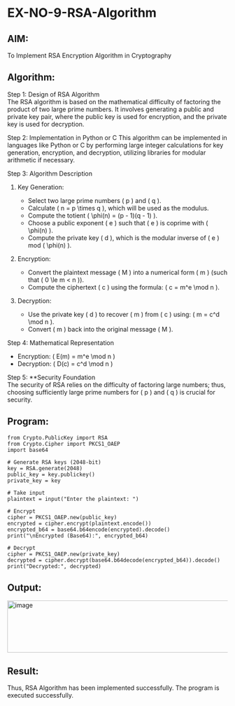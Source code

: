 # EX-NO-9-RSA-Algorithm

## AIM:
To Implement RSA Encryption Algorithm in Cryptography

## Algorithm:


Step 1: Design of RSA Algorithm  
The RSA algorithm is based on the mathematical difficulty of factoring the product of two large prime numbers. It involves generating a public and private key pair, where the public key is used for encryption, and the private key is used for decryption.

Step 2: Implementation in Python or C 
This algorithm can be implemented in languages like Python or C by performing large integer calculations for key generation, encryption, and decryption, utilizing libraries for modular arithmetic if necessary.

Step 3: Algorithm Description  
1. Key Generation:
   - Select two large prime numbers \( p \) and \( q \).
   - Calculate \( n = p \times q \), which will be used as the modulus.
   - Compute the totient \( \phi(n) = (p - 1)(q - 1) \).
   - Choose a public exponent \( e \) such that \( e \) is coprime with \( \phi(n) \).
   - Compute the private key \( d \), which is the modular inverse of \( e \) mod \( \phi(n) \).

2. Encryption:
   - Convert the plaintext message \( M \) into a numerical form \( m \) (such that \( 0 \le m < n \)).
   - Compute the ciphertext \( c \) using the formula: \( c = m^e \mod n \).

3. Decryption:
   - Use the private key \( d \) to recover \( m \) from \( c \) using: \( m = c^d \mod n \).
   - Convert \( m \) back into the original message \( M \).

Step 4: Mathematical Representation  
- Encryption: \( E(m) = m^e \mod n \)
- Decryption: \( D(c) = c^d \mod n \)

Step 5: **Security Foundation  
The security of RSA relies on the difficulty of factoring large numbers; thus, choosing sufficiently large prime numbers for \( p \) and \( q \) is crucial for security.

## Program:
```
from Crypto.PublicKey import RSA
from Crypto.Cipher import PKCS1_OAEP
import base64

# Generate RSA keys (2048-bit)
key = RSA.generate(2048)
public_key = key.publickey()
private_key = key

# Take input
plaintext = input("Enter the plaintext: ")

# Encrypt
cipher = PKCS1_OAEP.new(public_key)
encrypted = cipher.encrypt(plaintext.encode())
encrypted_b64 = base64.b64encode(encrypted).decode()
print("\nEncrypted (Base64):", encrypted_b64)

# Decrypt
cipher = PKCS1_OAEP.new(private_key)
decrypted = cipher.decrypt(base64.b64decode(encrypted_b64)).decode()
print("Decrypted:", decrypted)

```



## Output:
<img width="940" height="119" alt="image" src="https://github.com/user-attachments/assets/1fa98713-bc3b-46dc-ae85-f5d0e23d95eb" />



## Result:

Thus, RSA Algorithm has been implemented successfully.
 The program is executed successfully.
